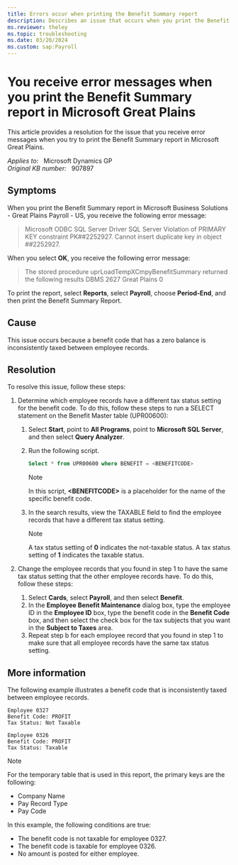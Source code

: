 ```yaml
---
title: Errors occur when printing the Benefit Summary report
description: Describes an issue that occurs when you print the Benefit Summary report in Payroll - US. To resolve this issue, make sure that the benefit code is consistently taxed between employee records.
ms.reviewer: theley
ms.topic: troubleshooting
ms.date: 03/20/2024
ms.custom: sap:Payroll
---
```

# You receive error messages when you print the Benefit Summary report in Microsoft Great Plains

This article provides a resolution for the issue that you receive error messages when you try to print the Benefit Summary report in Microsoft Great Plains.

_Applies to:_ &nbsp; Microsoft Dynamics GP  
_Original KB number:_ &nbsp; 907897

## Symptoms

When you print the Benefit Summary report in Microsoft Business Solutions - Great Plains Payroll - US, you receive the following error message:

> Microsoft ODBC SQL Server Driver SQL Server Violation of PRIMARY KEY constraint PK##2252927. Cannot insert duplicate key in object ##2252927.

When you select **OK**, you receive the following error message:

> The stored procedure uprLoadTempXCmpyBenefitSummary returned the following results DBMS 2627 Great Plains 0

To print the report, select **Reports**, select **Payroll**, choose **Period-End**, and then print the Benefit Summary Report.

## Cause

This issue occurs because a benefit code that has a zero balance is inconsistently taxed between employee records.

## Resolution

To resolve this issue, follow these steps:

1. Determine which employee records have a different tax status setting for the benefit code. To do this, follow these steps to run a SELECT statement on the Benefit Master table (UPR00600):

    1. Select **Start**, point to **All Programs**, point to **Microsoft SQL Server**, and then select **Query Analyzer**.
    2. Run the following script.

        ```sql
        Select * from UPR00600 where BENEFIT = <BENEFITCODE>
        ```

        > [!NOTE]
        > In this script, **\<BENEFITCODE>** is a placeholder for the name of the specific benefit code.

    3. In the search results, view the TAXABLE field to find the employee records that have a different tax status setting.

        > [!NOTE]
        > A tax status setting of **0** indicates the not-taxable status. A tax status setting of **1** indicates the taxable status.

2. Change the employee records that you found in step 1 to have the same tax status setting that the other employee records have. To do this, follow these steps:

   1. Select **Cards**, select **Payroll**, and then select **Benefit**.
   2. In the **Employee Benefit Maintenance** dialog box, type the employee ID in the **Employee ID** box, type the benefit code in the **Benefit Code** box, and then select the check box for the tax subjects that you want in the **Subject to Taxes** area.
   3. Repeat step b for each employee record that you found in step 1 to make sure that all employee records have the same tax status setting.

## More information

The following example illustrates a benefit code that is inconsistently taxed between employee records.

```console
Employee 0327
Benefit Code: PROFIT
Tax Status: Not Taxable

Employee 0326
Benefit Code: PROFIT
Tax Status: Taxable
```

> [!NOTE]
> For the temporary table that is used in this report, the primary keys are the following:
>
> - Company Name
> - Pay Record Type
> - Pay Code

In this example, the following conditions are true:

- The benefit code is not taxable for employee 0327.
- The benefit code is taxable for employee 0326.
- No amount is posted for either employee.
